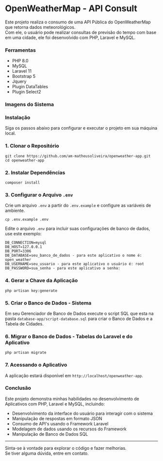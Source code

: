 # OpenWeatherMap - API Consult

Este projeto realiza o consumo de uma API Pública do OpenWeatherMap que retorna dados meteorológicos.</br>
Com ele, o usuário pode realizar consultas de previsão do tempo com base em uma cidade, ele foi desenvolvido com PHP, Laravel e MySQL. 

### Ferramentas
* PHP 8.0
* MySQL
* Laravel 11
* Bootstrap 5
* Jquery
* Plugin DataTables
* Plugin Select2

### Imagens do Sistema

### Instalação
Siga os passos abaixo para configurar e executar o projeto em sua máquina local.
### 1. Clonar o Repositório
```
git clone https://github.com/am-matheusoliveira/openweather-app.git
cd openweather-app
```
### 2. Instalar Dependências
```
composer install
```
### 3. Configurar o Arquivo `.env`
Crie um arquivo `.env` a partir do `.env.example` e configure as variáveis de ambiente.</br>
```
cp .env.example .env
```
Edite o arquivo `.env` para incluir suas configurações de banco de dados, use este exemplo:
```
DB_CONNECTION=mysql
DB_HOST=127.0.0.1
DB_PORT=3306
DB_DATABASE=seu_banco_de_dados - para este aplicativo o nome é: open_weather
DB_USERNAME=seu_usuario - para este aplicativo o usuário é: root
DB_PASSWORD=sua_senha - para este aplicativo a senha: 
```
### 4. Gerar a Chave da Aplicação
```
php artisan key:generate
```
### 5. Criar o Banco de Dados - Sistema
Em seu Gerenciador de Banco de Dados execute o script SQL que esta na pasta `database-app/script-database.sql` para criar o Banco de Dados e a Tabela de Cidades.

### 6. Migrar o Banco de Dados - Tabelas do Laravel e do Aplicativo
```
php artisan migrate
```
### 7. Acessando o Aplicativo
A aplicação estará disponível em `http://localhost/openweather-app`.<br>

### Conclusão

Este projeto demonstra minhas habilidades no desenvolvimento de Aplicativos com PHP, Laravel e MySQL, incluindo:
* Desenvolvimento da interface do usuário para interagir com o sistema
* Manipulação de respostas em formato JSON
* Consumo de API's usando o Framework Laravel
* Modelagem de dados usando os recursos do Framework
* Manipulação de Banco de Dados SQL
---
Sinta-se à vontade para explorar o código e fazer melhorias.<br>
Se tiver alguma dúvida, entre em contato.
